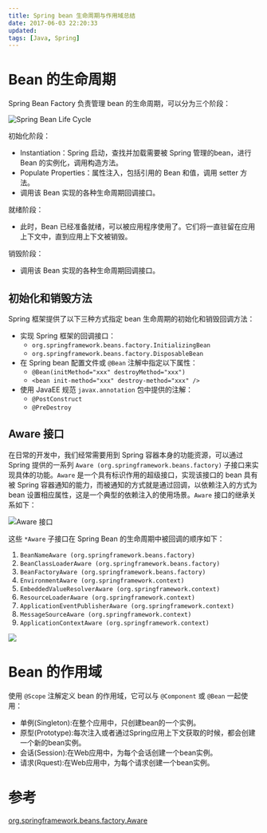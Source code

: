 ```yaml
---
title: Spring bean 生命周期与作用域总结
date: 2017-06-03 22:20:33
updated:
tags: [Java, Spring]
---
```


# Bean 的生命周期

Spring Bean Factory 负责管理 bean 的生命周期，可以分为三个阶段：

![Spring Bean Life Cycle](/img/spring/spring-bean-life-cycle.png)

初始化阶段：

* Instantiation：Spring 启动，查找并加载需要被 Spring 管理的bean，进行 Bean 的实例化，调用构造方法。
* Populate Properties：属性注入，包括引用的 Bean 和值，调用 setter 方法。
* 调用该 Bean 实现的各种生命周期回调接口。

就绪阶段：

* 此时，Bean 已经准备就绪，可以被应用程序使用了。它们将一直驻留在应用上下文中，直到应用上下文被销毁。

销毁阶段：

* 调用该 Bean 实现的各种生命周期回调接口。

## 初始化和销毁方法

Spring 框架提供了以下三种方式指定 bean 生命周期的初始化和销毁回调方法：

* 实现 Spring 框架的回调接口：
  * `org.springframework.beans.factory.InitializingBean`
  * `org.springframework.beans.factory.DisposableBean`
* 在 Spring bean 配置文件或 `@Bean` 注解中指定以下属性：
  * `@Bean(initMethod="xxx" destroyMethod="xxx")`
  * `<bean init-method="xxx" destroy-method="xxx" />`
* 使用 JavaEE 规范 `javax.annotation` 包中提供的注解：
  - `@PostConstruct`
  - `@PreDestroy`

## Aware 接口

在日常的开发中，我们经常需要用到 Spring 容器本身的功能资源，可以通过 Spring 提供的一系列 `Aware (org.springframework.beans.factory)` 子接口来实现具体的功能。`Aware` 是一个具有标识作用的超级接口，实现该接口的 bean 具有被 Spring 容器通知的能力，而被通知的方式就是通过回调，以依赖注入的方式为 bean 设置相应属性，这是一个典型的依赖注入的使用场景。`Aware` 接口的继承关系如下：

![Aware 接口](/img/spring/aware_interface.png)

这些 `*Aware` 子接口在 Spring Bean  的生命周期中被回调的顺序如下：

1. `BeanNameAware (org.springframework.beans.factory)`
2. `BeanClassLoaderAware (org.springframework.beans.factory)`
3. `BeanFactoryAware (org.springframework.beans.factory)`
4. `EnvironmentAware (org.springframework.context)`
5. `EmbeddedValueResolverAware (org.springframework.context)`
6. `ResourceLoaderAware (org.springframework.context)`
7. `ApplicationEventPublisherAware (org.springframework.context)`
8. `MessageSourceAware (org.springframework.context)`
9. `ApplicationContextAware (org.springframework.context)`

![](/img/spring/spring-bean-lifecycle-2.jpg)

# Bean 的作用域

使用 `@Scope` 注解定义 bean 的作用域，它可以与 `@Component` 或 `@Bean` 一起使用：

* 单例(Singleton):在整个应用中，只创建bean的一个实例。
* 原型(Prototype):每次注入或者通过Spring应用上下文获取的时候，都会创建一个新的bean实例。
* 会话(Session):在Web应用中，为每个会话创建一个bean实例。
* 请求(Rquest):在Web应用中，为每个请求创建一个bean实例。

# 参考

[org.springframework.beans.factory.Aware](https://docs.spring.io/spring/docs/current/javadoc-api/org/springframework/beans/factory/Aware.html)